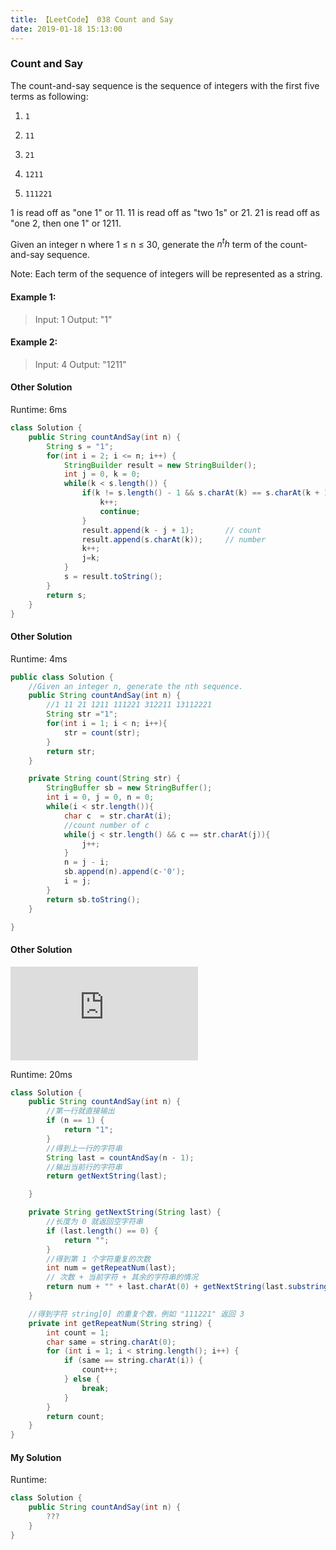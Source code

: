 ```yaml
---
title: 【LeetCode】 038 Count and Say
date: 2019-01-18 15:13:00
---
```


### Count and Say

The count-and-say sequence is the sequence of integers with the first five terms as following:

1.     1
2.     11
3.     21
4.     1211
5.     111221

1 is read off as "one 1" or 11.
11 is read off as "two 1s" or 21.
21 is read off as "one 2, then one 1" or 1211.

Given an integer n where 1 ≤ n ≤ 30, generate the $n^th$ term of the count-and-say sequence.

Note: Each term of the sequence of integers will be represented as a string.



#### Example 1:

>Input: 1
Output: "1"

#### Example 2:

>Input: 4
Output: "1211"


#### Other Solution

Runtime: 6ms

```Java
class Solution {
    public String countAndSay(int n) {
        String s = "1";
        for(int i = 2; i <= n; i++) {
            StringBuilder result = new StringBuilder();
            int j = 0, k = 0;
            while(k < s.length()) {
                if(k != s.length() - 1 && s.charAt(k) == s.charAt(k + 1)) {
                    k++;
                    continue;
                }
                result.append(k - j + 1);       // count
                result.append(s.charAt(k));     // number
                k++;
                j=k;
            }
            s = result.toString();
        }
        return s;
    }
}
```


#### Other Solution

Runtime: 4ms

```Java
public class Solution {
    //Given an integer n, generate the nth sequence.
	public String countAndSay(int n) {
        //1 11 21 1211 111221 312211 13112221		
		String str ="1";
		for(int i = 1; i < n; i++){
			str = count(str);
		}
		return str;
    }

	private String count(String str) {
		StringBuffer sb = new StringBuffer();
		int i = 0, j = 0, n = 0;
		while(i < str.length()){
			char c  = str.charAt(i);
			//count number of c
			while(j < str.length() && c == str.charAt(j)){
				j++;
			}
			n = j - i;
			sb.append(n).append(c-'0');
			i = j;
		}
		return sb.toString();
	}

}
```


#### Other Solution
![递归](https://leetcode.windliang.cc/leetCode-38-Count-and-Say.html)

Runtime: 20ms

```Java
class Solution {
    public String countAndSay(int n) {
        //第一行就直接输出
        if (n == 1) {
            return "1";
        }
        //得到上一行的字符串
        String last = countAndSay(n - 1);
        //输出当前行的字符串
        return getNextString(last);

    }

    private String getNextString(String last) {
        //长度为 0 就返回空字符串
        if (last.length() == 0) {
            return "";
        }
        //得到第 1 个字符重复的次数
        int num = getRepeatNum(last);
        // 次数 + 当前字符 + 其余的字符串的情况
        return num + "" + last.charAt(0) + getNextString(last.substring(num));
    }

    //得到字符 string[0] 的重复个数，例如 "111221" 返回 3
    private int getRepeatNum(String string) {
        int count = 1;
        char same = string.charAt(0);
        for (int i = 1; i < string.length(); i++) {
            if (same == string.charAt(i)) {
                count++;
            } else {
                break;
            }
        }
        return count;
    }
}
```

#### My Solution

Runtime:

```Java
class Solution {
    public String countAndSay(int n) {
        ???
    }
}
```
